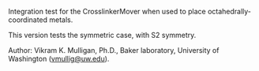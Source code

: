 Integration test for the CrosslinkerMover when used to place octahedrally-coordinated metals.

This version tests the symmetric case, with S2 symmetry.

Author: Vikram K. Mulligan, Ph.D., Baker laboratory, University of Washington (vmullig@uw.edu).

